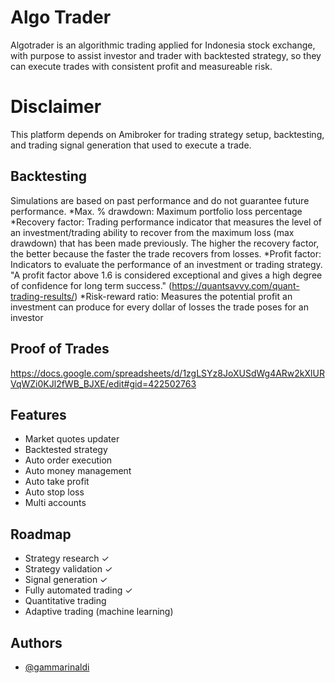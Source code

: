 ﻿
# Algo Trader
Algotrader is an algorithmic trading applied for Indonesia stock exchange, 
with purpose to assist investor and trader with backtested strategy, 
so they can execute trades with consistent profit and measureable risk.

# Disclaimer
This platform depends on Amibroker for trading strategy setup, backtesting, and trading signal generation that used to execute a trade.

## Backtesting
Simulations are based on past performance and do not guarantee future performance.
*Max. % drawdown: Maximum portfolio loss percentage
*Recovery factor: Trading performance indicator that measures the level of an investment/trading ability to recover from the maximum loss (max drawdown) that has been made previously. The higher the recovery factor, the better because the faster the trade recovers from losses.
*Profit factor: Indicators to evaluate the performance of an investment or trading strategy. 
"A profit factor above 1.6 is considered exceptional and gives a high degree of confidence for long term success." 
(https://quantsavvy.com/quant-trading-results/)
*Risk-reward ratio: Measures the potential profit an investment can produce for every dollar of losses the trade poses for an investor

## Proof of Trades
https://docs.google.com/spreadsheets/d/1zgLSYz8JoXUSdWg4ARw2kXlURVqWZi0KJl2fWB_BJXE/edit#gid=422502763

## Features

- Market quotes updater
- Backtested strategy
- Auto order execution
- Auto money management
- Auto take profit
- Auto stop loss
- Multi accounts


## Roadmap
- Strategy research ✓
- Strategy validation ✓
- Signal generation ✓
- Fully automated trading ✓
- Quantitative trading
- Adaptive trading (machine learning)


## Authors

- [@gammarinaldi](https://github.com/gammarinaldi)

